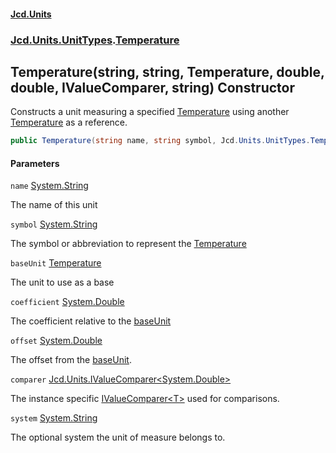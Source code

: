 #### [Jcd.Units](index 'index')
### [Jcd.Units.UnitTypes](Jcd.Units.UnitTypes 'Jcd.Units.UnitTypes').[Temperature](Temperature 'Jcd.Units.UnitTypes.Temperature')

## Temperature(string, string, Temperature, double, double, IValueComparer<double>, string) Constructor

Constructs a unit measuring a specified [Temperature](Temperature 'Jcd.Units.UnitTypes.Temperature') using another [Temperature](Temperature 'Jcd.Units.UnitTypes.Temperature') as a
reference.

```csharp
public Temperature(string name, string symbol, Jcd.Units.UnitTypes.Temperature? baseUnit=null, double coefficient=1.0, double offset=0.0, Jcd.Units.IValueComparer<double>? comparer=null, string system="");
```
#### Parameters

<a name='Jcd.Units.UnitTypes.Temperature.Temperature(string,string,Jcd.Units.UnitTypes.Temperature,double,double,Jcd.Units.IValueComparer_double_,string).name'></a>

`name` [System.String](https://docs.microsoft.com/en-us/dotnet/api/System.String 'System.String')

The name of this unit

<a name='Jcd.Units.UnitTypes.Temperature.Temperature(string,string,Jcd.Units.UnitTypes.Temperature,double,double,Jcd.Units.IValueComparer_double_,string).symbol'></a>

`symbol` [System.String](https://docs.microsoft.com/en-us/dotnet/api/System.String 'System.String')

The symbol or abbreviation to represent the [Temperature](Temperature 'Jcd.Units.UnitTypes.Temperature')

<a name='Jcd.Units.UnitTypes.Temperature.Temperature(string,string,Jcd.Units.UnitTypes.Temperature,double,double,Jcd.Units.IValueComparer_double_,string).baseUnit'></a>

`baseUnit` [Temperature](Temperature 'Jcd.Units.UnitTypes.Temperature')

The unit to use as a base

<a name='Jcd.Units.UnitTypes.Temperature.Temperature(string,string,Jcd.Units.UnitTypes.Temperature,double,double,Jcd.Units.IValueComparer_double_,string).coefficient'></a>

`coefficient` [System.Double](https://docs.microsoft.com/en-us/dotnet/api/System.Double 'System.Double')

The coefficient relative to the [baseUnit](Temperature..ctor.rh/enHD24QEWQ0ZYpD4smA#Jcd.Units.UnitTypes.Temperature.Temperature(string,string,Jcd.Units.UnitTypes.Temperature,double,double,Jcd.Units.IValueComparer_double_,string).baseUnit 'Jcd.Units.UnitTypes.Temperature.Temperature(string, string, Jcd.Units.UnitTypes.Temperature, double, double, Jcd.Units.IValueComparer<double>, string).baseUnit')

<a name='Jcd.Units.UnitTypes.Temperature.Temperature(string,string,Jcd.Units.UnitTypes.Temperature,double,double,Jcd.Units.IValueComparer_double_,string).offset'></a>

`offset` [System.Double](https://docs.microsoft.com/en-us/dotnet/api/System.Double 'System.Double')

The offset from the [baseUnit](Temperature..ctor.rh/enHD24QEWQ0ZYpD4smA#Jcd.Units.UnitTypes.Temperature.Temperature(string,string,Jcd.Units.UnitTypes.Temperature,double,double,Jcd.Units.IValueComparer_double_,string).baseUnit 'Jcd.Units.UnitTypes.Temperature.Temperature(string, string, Jcd.Units.UnitTypes.Temperature, double, double, Jcd.Units.IValueComparer<double>, string).baseUnit').

<a name='Jcd.Units.UnitTypes.Temperature.Temperature(string,string,Jcd.Units.UnitTypes.Temperature,double,double,Jcd.Units.IValueComparer_double_,string).comparer'></a>

`comparer` [Jcd.Units.IValueComparer&lt;](IValueComparer_T_ 'Jcd.Units.IValueComparer<T>')[System.Double](https://docs.microsoft.com/en-us/dotnet/api/System.Double 'System.Double')[&gt;](IValueComparer_T_ 'Jcd.Units.IValueComparer<T>')

The instance specific [IValueComparer&lt;T&gt;](IValueComparer_T_ 'Jcd.Units.IValueComparer<T>') used for comparisons.

<a name='Jcd.Units.UnitTypes.Temperature.Temperature(string,string,Jcd.Units.UnitTypes.Temperature,double,double,Jcd.Units.IValueComparer_double_,string).system'></a>

`system` [System.String](https://docs.microsoft.com/en-us/dotnet/api/System.String 'System.String')

The optional system the unit of measure belongs to.